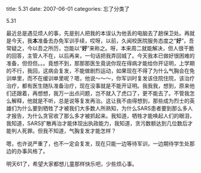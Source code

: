 title: 5.31
date: 2007-06-01
categories: 忘了分类了

5.31

最近总是遇见烦人的事，先是别人把我的本误认为他丢的电脑去了趟保卫处。再就是今天，我**本**准备去办免军训手续，哎呀，以前，久闻校医院服务态度之“**好**”，吾常疑之，今以吾之所历，岂能以“**好**”来称之。呀，本来周二就能解决，但人很干脆的回答，主管人不在，以后再来，一句话把我弄回城了。今天我本已做好很困难的准备，但但但。。。竟想不到，那那那医生竟说你现在得病才能给你开证明，上学期的不行，我回，这病会复发，不能做剧烈运动，如果现在不得了为什么气胸会在免训单里，而不在缓训单里呢？嗯，他说～～～，你军训时复发该住院住院，该治疗治疗，都有医生随队准备治疗，现在没事就是不能开证明。我我我，想到，原来他们还跟着，再想想，我万一出点问题，岂不就入了虎口了，更不能去了。不管我怎么解释，他就是不听，总是说等复发再治。这让我不由得想到，那些成为烈士的英雄们为什么要到牺牲了才被我们大多数人所熟知，为什么SARS患者要到那么多人才报告，为什么贪官收了那么多才被抓起来。我知道，牺牲才能唤起人们的眼泪，我知道，SARS扩散再治才能体现出执政能力，我知道，贪污数额达到几位数后才能判人死罪。但我不知道，气胸复发才能怎样？

嗯，也许说严重了，也不一定会复发，现在只能一边等待军训，一边期待学生处那边的办事风格了。

明天61了，希望大家都想儿童那样快乐吧，少些烦心事。
